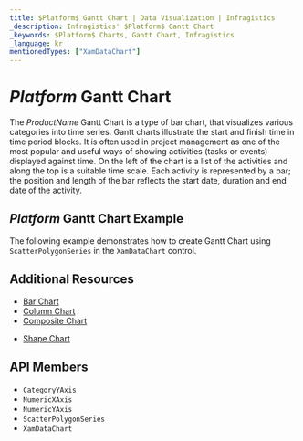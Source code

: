 ```yaml
---
title: $Platform$ Gantt Chart | Data Visualization | Infragistics
_description: Infragistics' $Platform$ Gantt Chart
_keywords: $Platform$ Charts, Gantt Chart, Infragistics
_language: kr
mentionedTypes: ["XamDataChart"]
---
```

# $Platform$ Gantt Chart

The $ProductName$ Gantt Chart is a type of bar chart, that visualizes various categories into time series. Gantt charts illustrate the start and finish time in time period blocks. It is often used in project management as one of the most popular and useful ways of showing activities (tasks or events) displayed against time. On the left of the chart is a list of the activities and along the top is a suitable time scale. Each activity is represented by a bar; the position and length of the bar reflects the start date, duration and end date of the activity.


## $Platform$ Gantt Chart Example

The following example demonstrates how to create Gantt Chart using `ScatterPolygonSeries` in the `XamDataChart` control.

<code-view style="height: 600px"
           data-demos-base-url="{environment:dvDemosBaseUrl}"
           iframe-src="{environment:dvDemosBaseUrl}/charts/data-chart-gantt-chart"
           github-src="charts/data-chart/gantt-chart"
           alt="$Platform$ Gantt Chart Example" >
</code-view>

<div class="divider--half"></div>

## Additional Resources
- [Bar Chart](bar-chart.md)
- [Column Chart](column-chart.md)
- [Composite Chart](composite-chart.md)
<!-- - [Pyramid Chart](pyramid-chart.md) -->
- [Shape Chart](shape-chart.md)

## API Members
- `CategoryYAxis`
- `NumericXAxis`
- `NumericYAxis`
- `ScatterPolygonSeries`
- `XamDataChart`
